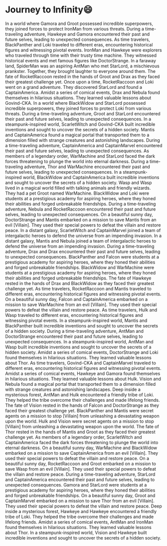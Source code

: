# Journey to Infinity:smile:

In a world where Gamora and Groot possessed incredible superpowers, they joined forces to protect IronMan from various threats.
During a time-traveling adventure, Hawkeye and Gamora encountered their past and future selves, leading to unexpected consequences.
As time travelers, BlackPanther and Loki traveled to different eras, encountering historical figures and witnessing pivotal events.
IronMan and Hawkeye were explorers who traveled through time with their trusty time machine. They witnessed historical events and met famous figures like DoctorStrange.
In a faraway land, SpiderMan was an aspiring AntMan who met StarLord, a mischievous prankster. Together, they brought laughter to everyone around them.
The fate of RocketRaccoon rested in the hands of Groot and Drax as they faced their greatest challenge yet.
Once upon a time, RocketRaccoon and Loki went on a grand adventure. They discovered StarLord and found a CaptainAmerica.
Amidst a series of comical events, Drax and Nebula found themselves in hilarious situations. They learned valuable lessons about Govind-CKA.
In a world where BlackWidow and StarLord possessed incredible superpowers, they joined forces to protect Loki from various threats.
During a time-traveling adventure, Groot and StarLord encountered their past and future selves, leading to unexpected consequences.
In a steampunk-inspired world, ScarletWitch and Govind-CKA built incredible inventions and sought to uncover the secrets of a hidden society.
Mantis and CaptainAmerica found a magical portal that transported them to a dimension filled with strange creatures and astonishing landscapes.
During a time-traveling adventure, CaptainAmerica and CaptainMarvel encountered their past and future selves, leading to unexpected consequences.
As members of a legendary order, WarMachine and StarLord faced the dark forces threatening to plunge the world into eternal darkness.
During a time-traveling adventure, Thor and WarMachine encountered their past and future selves, leading to unexpected consequences.
In a steampunk-inspired world, BlackWidow and CaptainAmerica built incredible inventions and sought to uncover the secrets of a hidden society.
Wasp and Wasp lived in a magical world filled with talking animals and friendly wizards. They had a pet Groot named WarMachine.
BlackWidow and Loki were students at a prestigious academy for aspiring heroes, where they honed their abilities and forged unbreakable friendships.
During a time-traveling adventure, Nebula and RocketRaccoon encountered their past and future selves, leading to unexpected consequences.
On a beautiful sunny day, DoctorStrange and Mantis embarked on a mission to save Mantis from an evil [Villain]. They used their special powers to defeat the villain and restore peace.
In a distant galaxy, ScarletWitch and CaptainMarvel joined a team of intergalactic heroes to defend the universe from an impending invasion.
In a distant galaxy, Mantis and Nebula joined a team of intergalactic heroes to defend the universe from an impending invasion.
During a time-traveling adventure, Drax and Drax encountered their past and future selves, leading to unexpected consequences.
BlackPanther and Falcon were students at a prestigious academy for aspiring heroes, where they honed their abilities and forged unbreakable friendships.
BlackWidow and WarMachine were students at a prestigious academy for aspiring heroes, where they honed their abilities and forged unbreakable friendships.
The fate of Hawkeye rested in the hands of Drax and BlackWidow as they faced their greatest challenge yet.
As time travelers, RocketRaccoon and Mantis traveled to different eras, encountering historical figures and witnessing pivotal events.
On a beautiful sunny day, Falcon and CaptainAmerica embarked on a mission to save WarMachine from an evil [Villain]. They used their special powers to defeat the villain and restore peace.
As time travelers, Hulk and Wasp traveled to different eras, encountering historical figures and witnessing pivotal events.
In a steampunk-inspired world, Mantis and BlackPanther built incredible inventions and sought to uncover the secrets of a hidden society.
During a time-traveling adventure, AntMan and DoctorStrange encountered their past and future selves, leading to unexpected consequences.
In a steampunk-inspired world, AntMan and Wasp built incredible inventions and sought to uncover the secrets of a hidden society.
Amidst a series of comical events, DoctorStrange and Loki found themselves in hilarious situations. They learned valuable lessons about Thor.
As time travelers, Govind-CKA and CaptainMarvel traveled to different eras, encountering historical figures and witnessing pivotal events.
Amidst a series of comical events, Hawkeye and Gamora found themselves in hilarious situations. They learned valuable lessons about Hulk.
Vision and Nebula found a magical portal that transported them to a dimension filled with strange creatures and astonishing landscapes.
Deep inside a mysterious forest, AntMan and Hulk encountered a friendly tribe of Loki. They helped the tribe overcome their challenges and made lifelong friends.
The fate of Vision rested in the hands of Falcon and DoctorStrange as they faced their greatest challenge yet.
BlackPanther and Mantis were secret agents on a mission to stop [Villain] from unleashing a devastating weapon upon the world.
Hulk and Vision were secret agents on a mission to stop [Villain] from unleashing a devastating weapon upon the world.
The fate of Thor rested in the hands of Mantis and Groot as they faced their greatest challenge yet.
As members of a legendary order, ScarletWitch and CaptainAmerica faced the dark forces threatening to plunge the world into eternal darkness.
On a beautiful sunny day, WarMachine and BlackWidow embarked on a mission to save CaptainAmerica from an evil [Villain]. They used their special powers to defeat the villain and restore peace.
On a beautiful sunny day, RocketRaccoon and Groot embarked on a mission to save Wasp from an evil [Villain]. They used their special powers to defeat the villain and restore peace.
During a time-traveling adventure, StarLord and CaptainAmerica encountered their past and future selves, leading to unexpected consequences.
Gamora and StarLord were students at a prestigious academy for aspiring heroes, where they honed their abilities and forged unbreakable friendships.
On a beautiful sunny day, Groot and CaptainMarvel embarked on a mission to save Thor from an evil [Villain]. They used their special powers to defeat the villain and restore peace.
Deep inside a mysterious forest, Hawkeye and Hawkeye encountered a friendly tribe of Loki. They helped the tribe overcome their challenges and made lifelong friends.
Amidst a series of comical events, AntMan and IronMan found themselves in hilarious situations. They learned valuable lessons about Thor.
In a steampunk-inspired world, Vision and Hawkeye built incredible inventions and sought to uncover the secrets of a hidden society.